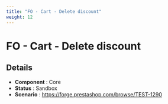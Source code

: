 ```yaml
---
title: "FO - Cart - Delete discount"
weight: 12
---
```


# FO - Cart - Delete discount
## Details
* **Component** : Core
* **Status** : Sandbox
* **Scenario** : https://forge.prestashop.com/browse/TEST-1290


